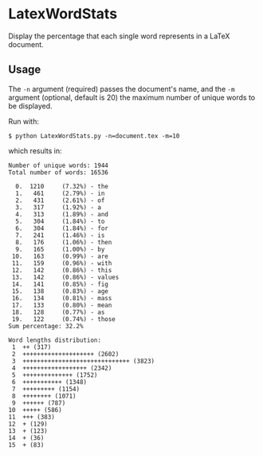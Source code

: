 # LatexWordStats
Display the percentage that each single word represents in a LaTeX document.


## Usage

The `-n` argument (required) passes the document's name, and the `-m` argument (optional, default is 20) the maximum number of unique words to be displayed.

Run with:

`$ python LatexWordStats.py -n=document.tex -m=10`

which results in:

```
Number of unique words: 1944
Total number of words: 16536

  0.  1210     (7.32%) - the
  1.   461     (2.79%) - in
  2.   431     (2.61%) - of
  3.   317     (1.92%) - a
  4.   313     (1.89%) - and
  5.   304     (1.84%) - to
  6.   304     (1.84%) - for
  7.   241     (1.46%) - is
  8.   176     (1.06%) - then
  9.   165     (1.00%) - by
 10.   163     (0.99%) - are
 11.   159     (0.96%) - with
 12.   142     (0.86%) - this
 13.   142     (0.86%) - values
 14.   141     (0.85%) - fig
 15.   138     (0.83%) - age
 16.   134     (0.81%) - mass
 17.   133     (0.80%) - mean
 18.   128     (0.77%) - as
 19.   122     (0.74%) - those
Sum percentage: 32.2%

Word lengths distribution:
 1  ++ (317)
 2  ++++++++++++++++++++ (2602)
 3  ++++++++++++++++++++++++++++++ (3823)
 4  ++++++++++++++++++ (2342)
 5  ++++++++++++++ (1752)
 6  +++++++++++ (1348)
 7  +++++++++ (1154)
 8  ++++++++ (1071)
 9  ++++++ (787)
10  +++++ (586)
11  +++ (383)
12  + (129)
13  + (123)
14  + (36)
15  + (83)
```

